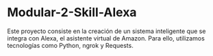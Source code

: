 # Modular-2-Skill-Alexa
Este proyecto consiste en la creación de un sistema  inteligente que se integra con Alexa, el asistente virtual de Amazon. Para ello, utilizamos tecnologías como Python, ngrok y Requests.
